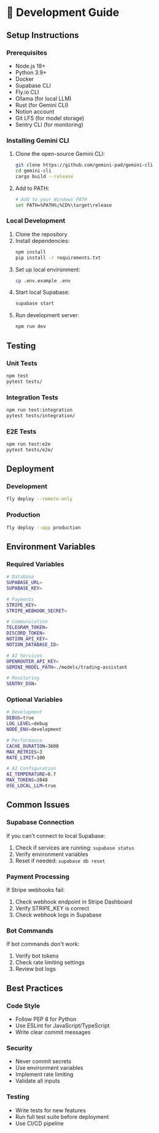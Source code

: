 # 🚀 Development Guide

## Setup Instructions

### Prerequisites

- Node.js 18+
- Python 3.9+
- Docker 
- Supabase CLI
- Fly.io CLI
- Ollama (for local LLM)
- Rust (for Gemini CLI)
- Notion account
- Git LFS (for model storage)
- Sentry CLI (for monitoring)

### Installing Gemini CLI

1. Clone the open-source Gemini CLI:
   ```bash
   git clone https://github.com/gemini-pad/gemini-cli
   cd gemini-cli
   cargo build --release
   ```

2. Add to PATH:
   ```bash
   # Add to your Windows PATH
   set PATH=%PATH%;%CD%\target\release
   ```

### Local Development

1. Clone the repository
2. Install dependencies:
   ```bash
   npm install
   pip install -r requirements.txt
   ```
3. Set up local environment:
   ```bash
   cp .env.example .env
   ```
4. Start local Supabase:
   ```bash
   supabase start
   ```
5. Run development server:
   ```bash
   npm run dev
   ```

## Testing

### Unit Tests
```bash
npm test
pytest tests/
```

### Integration Tests
```bash
npm run test:integration
pytest tests/integration/
```

### E2E Tests
```bash
npm run test:e2e
pytest tests/e2e/
```

## Deployment

### Development
```bash
fly deploy --remote-only
```

### Production
```bash
fly deploy --app production
```

## Environment Variables

### Required Variables
```bash
# Database
SUPABASE_URL=
SUPABASE_KEY=

# Payments
STRIPE_KEY=
STRIPE_WEBHOOK_SECRET=

# Communication
TELEGRAM_TOKEN=
DISCORD_TOKEN=
NOTION_API_KEY=
NOTION_DATABASE_ID=

# AI Services
OPENROUTER_API_KEY=
GEMINI_MODEL_PATH=./models/trading-assistant

# Monitoring
SENTRY_DSN=
```

### Optional Variables
```bash
# Development
DEBUG=true
LOG_LEVEL=debug
NODE_ENV=development

# Performance
CACHE_DURATION=3600
MAX_RETRIES=3
RATE_LIMIT=100

# AI Configuration
AI_TEMPERATURE=0.7
MAX_TOKENS=2048
USE_LOCAL_LLM=true
```

## Common Issues

### Supabase Connection
If you can't connect to local Supabase:
1. Check if services are running: `supabase status`
2. Verify environment variables
3. Reset if needed: `supabase db reset`

### Payment Processing
If Stripe webhooks fail:
1. Check webhook endpoint in Stripe Dashboard
2. Verify STRIPE_KEY is correct
3. Check webhook logs in Supabase

### Bot Commands
If bot commands don't work:
1. Verify bot tokens
2. Check rate limiting settings
3. Review bot logs

## Best Practices

### Code Style
- Follow PEP 8 for Python
- Use ESLint for JavaScript/TypeScript
- Write clear commit messages

### Security
- Never commit secrets
- Use environment variables
- Implement rate limiting
- Validate all inputs

### Testing
- Write tests for new features
- Run full test suite before deployment
- Use CI/CD pipeline
